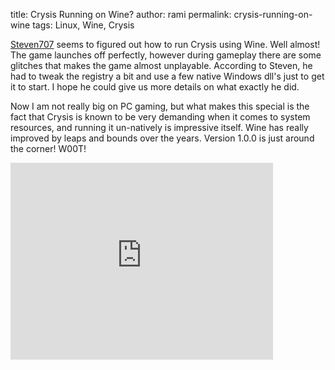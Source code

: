 title: Crysis Running on Wine?
author: rami
permalink: crysis-running-on-wine
tags: Linux, Wine, Crysis

[Steven707](http://www.youtube.com/user/Steven707) seems to figured out how to run Crysis using Wine. Well almost! The game launches off perfectly, however during gameplay there are some glitches that makes the game almost unplayable. According to Steven, he had to tweak the registry a bit and use a few native Windows dll's just to get it to start. I hope he could give us more details on what exactly he did.

Now I am not really big on PC gaming, but what makes this special is the fact that Crysis is known to be very demanding when it comes to system resources, and running it un-natively is impressive itself. Wine has really improved by leaps and bounds over the years. Version 1.0.0 is just around the corner! W00T!

<iframe width="420" height="315" src="https://www.youtube-nocookie.com/embed/7BBzdL6neVs?rel=0&amp;controls=0&amp;showinfo=0" frameborder="0" allowfullscreen></iframe>

